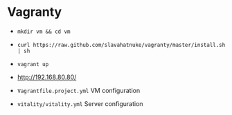 # Vagranty

* `mkdir vm && cd vm`
* `curl https://raw.github.com/slavahatnuke/vagranty/master/install.sh | sh`
* `vagrant up`
* http://192.168.80.80/

* `Vagrantfile.project.yml` VM configuration
* `vitality/vitality.yml` Server configuration
